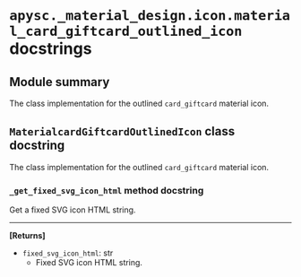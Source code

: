 # `apysc._material_design.icon.material_card_giftcard_outlined_icon` docstrings

## Module summary

The class implementation for the outlined `card_giftcard` material icon.

## `MaterialcardGiftcardOutlinedIcon` class docstring

The class implementation for the outlined `card_giftcard` material icon.

### `_get_fixed_svg_icon_html` method docstring

Get a fixed SVG icon HTML string.<hr>

**[Returns]**

- `fixed_svg_icon_html`: str
  - Fixed SVG icon HTML string.